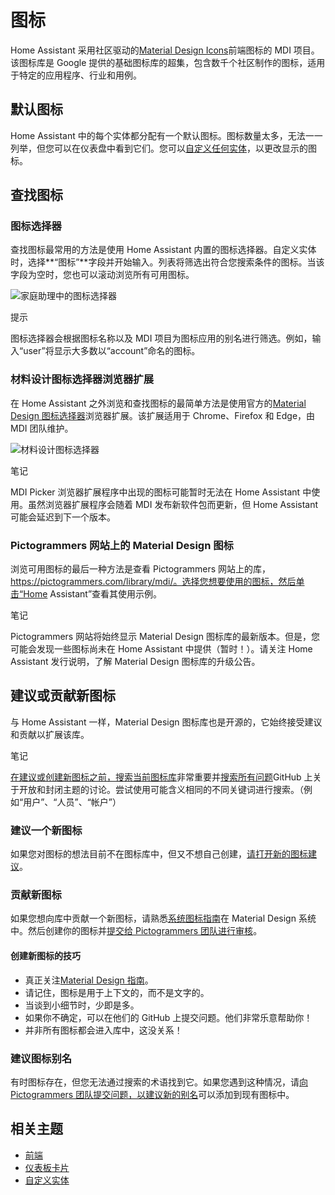 # 图标

Home Assistant 采用社区驱动的[Material Design Icons](https://pictogrammers.com/library/mdi/)前端图标的 MDI 项目。该图标库是 Google 提供的基础图标库的超集，包含数千个社区制作的图标，适用于特定的应用程序、行业和用例。



## 默认图标

Home Assistant 中的每个实体都分配有一个默认图标。图标数量太多，无法一一列举，但您可以在仪表盘中看到它们。您可以[自定义任何实体](https://www.home-assistant.io/docs/configuration/customizing-devices/)，以更改显示的图标。



## 查找图标

### 图标选择器

查找图标最常用的方法是使用 Home Assistant 内置的图标选择器。自定义实体时，选择**“图标”**字段并开始输入。列表将筛选出符合您搜索条件的图标。当该字段为空时，您也可以滚动浏览所有可用图标。

![家庭助理中的图标选择器](https://www.home-assistant.io/images/screenshots/icon-picker.png)

提示

图标选择器会根据图标名称以及 MDI 项目为图标应用的别名进行筛选。例如，输入“user”将显示大多数以“account”命名的图标。

### 材料设计图标选择器浏览器扩展

在 Home Assistant 之外浏览和查找图标的最简单方法是使用官方的[Material Design 图标选择器](https://github.com/Pictogrammers/MaterialDesignIcons-Picker)浏览器扩展。该扩展适用于 Chrome、Firefox 和 Edge，由 MDI 团队维护。

![材料设计图标选择器](https://www.home-assistant.io/images/screenshots/mdi-picker.png)

笔记

MDI Picker 浏览器扩展程序中出现的图标可能暂时无法在 Home Assistant 中使用。虽然浏览器扩展程序会随着 MDI 发布新软件包而更新，但 Home Assistant 可能会延迟到下一个版本。

### Pictogrammers 网站上的 Material Design 图标

浏览可用图标的最后一种方法是查看 Pictogrammers 网站上的库，https://pictogrammers.com/library/mdi/。选择您想要使用的图标，然后单击“Home Assistant”查看其使用示例。

笔记

Pictogrammers 网站将始终显示 Material Design 图标库的最新版本。但是，您可能会发现一些图标尚未在 Home Assistant 中提供（暂时！）。请关注 Home Assistant 发行说明，了解 Material Design 图标库的升级公告。

## 建议或贡献新图标

与 Home Assistant 一样，Material Design 图标库也是开源的，它始终接受建议和贡献以扩展该库。

笔记

[在建议或创建新图标之前，搜索当前图标库](https://pictogrammers.com/library/mdi/)非常重要并[搜索所有问题](https://github.com/Templarian/MaterialDesign/issues?q=is%3Aissue)GitHub 上关于开放和封闭主题的讨论。尝试使用可能含义相同的不同关键词进行搜索。（例如“用户”、“人员”、“帐户”）

### 建议一个新图标

如果您对图标的想法目前不在图标库中，但又不想自己创建，[请打开新的图标建议](https://github.com/Templarian/MaterialDesign/issues/new?assignees=&labels=Icon+Request&template=1_icon_request.yml)。

### 贡献新图标

如果您想向库中贡献一个新图标，请熟悉[系统图标指南](https://material.io/design/iconography/system-icons.html#design-principles)在 Material Design 系统中。然后创建你的图标并[提交给 Pictogrammers 团队进行审核](https://github.com/Templarian/MaterialDesign/issues/new?assignees=&labels=Icon+Request%2CContribution&template=2_contribution.yml)。

#### 创建新图标的技巧

- 真正关注[Material Design 指南](https://material.io/design/iconography/system-icons.html#design-principles)。
- 请记住，图标是用于上下文的，而不是文字的。
- 当谈到小细节时，少即是多。
- 如果你不确定，可以在他们的 GitHub 上提交问题。他们非常乐意帮助你！
- 并非所有图标都会进入库中，这没关系！

### 建议图标别名

有时图标存在，但您无法通过搜索的术语找到它。如果您遇到这种情况，请[向 Pictogrammers 团队提交问题，以建议新的别名](https://github.com/Templarian/MaterialDesign/issues/new?assignees=&labels=Alias&template=4_alias.yml)可以添加到现有图标中。

## 相关主题

- [前端](https://www.home-assistant.io/docs/frontend/)
- [仪表板卡片](https://www.home-assistant.io/dashboards/cards/)
- [自定义实体](https://www.home-assistant.io/docs/configuration/customizing-devices/)